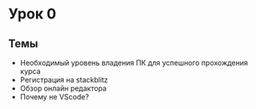 # Урок 0

## Темы

- Необходимый уровень владения ПК для успешного прохождения курса
- Регистрация на stackblitz
- Обзор онлайн редактора
- Почему не VScode?
